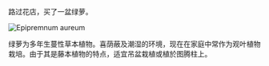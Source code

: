 路过花店，买了一盆绿萝。

![Epipremnum aureum](http://mitnk.com/images/2013/01/green.jpg)

绿萝为多年生蔓性草本植物。喜荫蔽及潮湿的环境，现在在家庭中常作为观叶植物栽培。由于其是藤本植物的特点，适宜吊盆栽植或植於图腾柱上。